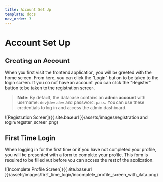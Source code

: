 ```yaml
---
title: Account Set Up
template: docs
nav_order: 3
---
```


# **Account Set Up**

## Creating an Account

When you first visit the frontend application, you will be greeted with the home screen. From here, you can click the "Login" button to be taken to the login screen. If you do not have an account, you can click the "Register" button to be taken to the registration screen.

> **Note:** By default, the database contains an **admin account** with username: `dev@dev.dev` and password: `pass`. You can use these credentials to log in and access the admin dashboard.

![Registration Screen]({{ site.baseurl }}/assets/images/registration and login/register_screen.png)

## First Time Login

When logging in for the first time or if you have not completed your profile, you will be presented with a form to complete your profile. This form is required to be filled out before you can access the rest of the application.

![Incomplete Profile Screen]({{ site.baseurl }}/assets/images/first_time_login/incomplete_profile_screen_with_data.png)
